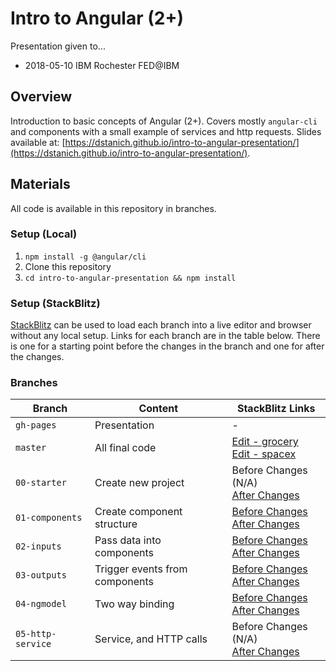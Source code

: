 # Intro to Angular (2+)

Presentation given to...
* 2018-05-10 IBM Rochester FED@IBM

## Overview
Introduction to basic concepts of Angular (2+).  Covers mostly `angular-cli` and components with a small example of services and http requests.  Slides available at: [https://dstanich.github.io/intro-to-angular-presentation/](https://dstanich.github.io/intro-to-angular-presentation/).

## Materials
All code is available in this repository in branches.

### Setup (Local)
1.  `npm install -g @angular/cli`
2.  Clone this repository
3.  `cd intro-to-angular-presentation && npm install`

### Setup (StackBlitz)
[StackBlitz](https://stackblitz.com) can be used to load each branch into a live editor and browser without any local setup.  Links for each branch are in the table below.  There is one for a starting point before the changes in the branch and one for after the changes.

### Branches
| Branch | Content | StackBlitz Links |
|--------|---------|-----------------|
| `gh-pages` | Presentation | - |
| `master` | All final code | [Edit - grocery](https://stackblitz.com/github/dstanich/intro-to-angular-presentation/tree/master/examples) <br> [Edit - spacex](https://stackblitz.com/github/dstanich/intro-to-angular-presentation/tree/master/spacex) |
| `00-starter` | Create new project | Before Changes (N/A) <br> [After Changes](https://stackblitz.com/github/dstanich/intro-to-angular-presentation/tree/01-components/examples) |
| `01-components` | Create component structure | [Before Changes](https://stackblitz.com/github/dstanich/intro-to-angular-presentation/tree/01-components/examples) <br> [After Changes](https://stackblitz.com/github/dstanich/intro-to-angular-presentation/tree/02-inputs/examples) |
| `02-inputs` | Pass data into components | [Before Changes](https://stackblitz.com/github/dstanich/intro-to-angular-presentation/tree/02-inputs/examples) <br> [After Changes](https://stackblitz.com/github/dstanich/intro-to-angular-presentation/tree/03-outputs/examples) |
| `03-outputs` | Trigger events from components | [Before Changes](https://stackblitz.com/github/dstanich/intro-to-angular-presentation/tree/03-outputs/examples) <br> [After Changes](https://stackblitz.com/github/dstanich/intro-to-angular-presentation/tree/04-ngmodel/examples) |
| `04-ngmodel` | Two way binding | [Before Changes](https://stackblitz.com/github/dstanich/intro-to-angular-presentation/tree/04-ngmodel/examples) <br> [After Changes](https://stackblitz.com/github/dstanich/intro-to-angular-presentation/tree/master/examples) |
| `05-http-service` | Service, and HTTP calls | Before Changes (N/A) <br> [After Changes](https://stackblitz.com/github/dstanich/intro-to-angular-presentation/tree/master/spacex)|
